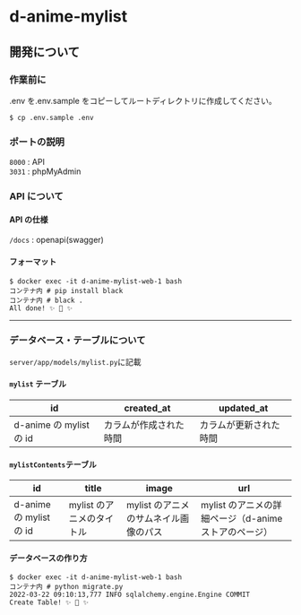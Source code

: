 # d-anime-mylist

## 開発について

### 作業前に

.env を.env.sample をコピーしてルートディレクトリに作成してください。

```
$ cp .env.sample .env
```

### ポートの説明

`8000` : API  
`3031` : phpMyAdmin

### API について

#### API の仕様

`/docs` : openapi(swagger)

#### フォーマット

```
$ docker exec -it d-anime-mylist-web-1 bash
コンテナ内 # pip install black
コンテナ内 # black .
All done! ✨ 🍰 ✨
```

---

### データベース・テーブルについて

`server/app/models/mylist.py`に記載

#### `mylist` テーブル

| id                      | created_at             | updated_at             |
| ----------------------- | ---------------------- | ---------------------- |
| d-anime の mylist の id | カラムが作成された時間 | カラムが更新された時間 |

#### `mylistContents`テーブル

| id                      | title                     | image                                 | url                                                   |
| ----------------------- | ------------------------- | ------------------------------------- | ----------------------------------------------------- |
| d-anime の mylist の id | mylist のアニメのタイトル | mylist のアニメのサムネイル画像のパス | mylist のアニメの詳細ページ（d-anime ストアのページ） |

#### データベースの作り方

```
$ docker exec -it d-anime-mylist-web-1 bash
コンテナ内 # python migrate.py
2022-03-22 09:10:13,777 INFO sqlalchemy.engine.Engine COMMIT
Create Table! ✨ 🍰 ✨
```
